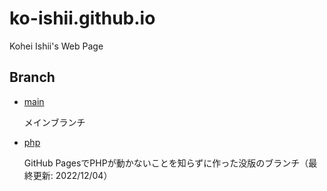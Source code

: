 # ko-ishii.github.io

Kohei Ishii's Web Page

## Branch
- [main](https://github.com/ko-ishii/ko-ishii.github.io/tree/main)

    メインブランチ

- [php](https://github.com/ko-ishii/ko-ishii.github.io/tree/php)

    GitHub PagesでPHPが動かないことを知らずに作った没版のブランチ（最終更新: 2022/12/04）
